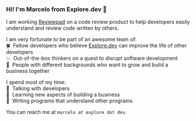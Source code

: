 ### Hi! I'm Marcelo from Explore.dev 👋 

I am working [Reviewpad](https://reviewpad.com) on a code review product to help developers easily understand and review code written by others. 

I am very fortunate to be part of an awesome team of:  
:four_leaf_clover:&nbsp;&nbsp;Fellow developers who believe [Explore.dev](https://explore.dev/) can improve the life of other developers  
:boom:&nbsp;&nbsp;Out-of-the-box thinkers on a quest to disrupt software development   
:roller_coaster:&nbsp;&nbsp;People with different backgrounds who want to grow and build a business together   

I spend most of my time:  
:busts_in_silhouette:&nbsp;&nbsp;Talking with developers  
:school_satchel:&nbsp;&nbsp;Learning new aspects of building a business   
:sparkler:&nbsp;&nbsp;Writing programs that understand other programs

You can reach me at `marcelo at explore dot dev`.  
